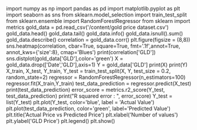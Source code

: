 import numpy as np
import pandas as pd
import matplotlib.pyplot as plt
import seaborn as sns
from sklearn.model_selection import train_test_split
from sklearn.ensemble import RandomForestRegressor
from sklearn import metrics
gold_data = pd.read_csv('/content/gold price dataset.csv')
gold_data.head()
gold_data.tail()
gold_data.info()
gold_data.isnull().sum()
gold_data.describe()
correlation = gold_data.corr()
plt.figure(figsize = (8,8))
sns.heatmap(correlation, cbar=True, square=True, fmt='.1f',annot=True, annot_kws={'size':8}, cmap='Blues')
print(correlation['GLD'])
sns.distplot(gold_data['GLD'],color='green')
X = gold_data.drop(['Date','GLD'],axis=1)
Y = gold_data['GLD']
print(X)
print(Y)
X_train, X_test, Y_train, Y_test = train_test_split(X, Y, test_size = 0.2, random_state=2)
regressor = RandomForestRegressor(n_estimators=100)
regressor.fit(X_train,Y_train)
test_data_prediction = regressor.predict(X_test)
print(test_data_prediction)
error_score = metrics.r2_score(Y_test, test_data_prediction)
print("R squared error : ", error_score)
Y_test = list(Y_test)
plt.plot(Y_test, color='blue', label = 'Actual Value')
plt.plot(test_data_prediction, color='green', label='Predicted Value')
plt.title('Actual Price vs Predicted Price')
plt.xlabel('Number of values')
plt.ylabel('GLD Price')
plt.legend()
plt.show()
